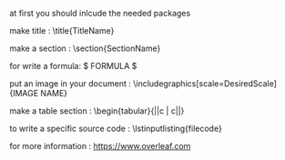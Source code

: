 at first you should inlcude the needed packages


make title : \title{TitleName}

make a section : \section{SectionName}

for write a formula: $ FORMULA $

put an image in your document : \includegraphics[scale=DesiredScale]{IMAGE NAME}

make a table section : \begin{tabular}{||c | c||}

to write a specific source code : \lstinputlisting{filecode}


for more information : https://www.overleaf.com
